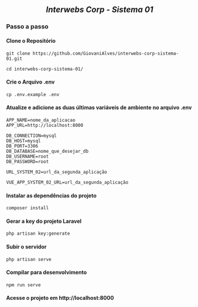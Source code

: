 ## <p align="center"> <i>Interwebs Corp - Sistema 01</i> </p>

### Passo a passo
#### Clone o Repositório
```
git clone https://github.com/GiovaniAlves/interwebs-corp-sistema-01.git
```
```
cd interwebs-corp-sistema-01/
```

#### Crie o Arquivo .env
```
cp .env.example .env
```

#### Atualize e adicione as duas últimas variáveis de ambiente no arquivo .env
```
APP_NAME=nome_da_aplicacao
APP_URL=http://localhost:8000

DB_CONNECTION=mysql
DB_HOST=mysql
DB_PORT=3306
DB_DATABASE=nome_que_desejar_db
DB_USERNAME=root
DB_PASSWORD=root

URL_SYSTEM_02=url_da_segunda_aplicação

VUE_APP_SYSTEM_02_URL=url_da_segunda_aplicação
```

#### Instalar as dependências do projeto
```
composer install
```

#### Gerar a key do projeto Laravel
```
php artisan key:generate
```

#### Subir o servidor
```
php artisan serve
```

#### Compilar para desenvolvimento
```
npm run serve
```

#### Acesse o projeto em http://localhost:8000
